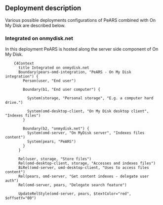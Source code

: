 ## Deployment description

Various possible deployments configurations of PeARS combined with On My Disk are described below.

### Integrated on onmydisk.net

In this deployment PeARS is hosted along the server side component of On My Disk.

```mermaid
    C4Context
      title Integrated on onmydisk.net
      Boundary(pears-omd-integration, "PeARS - On My Disk integration") {
        Person(user, "End user")
      
        Boundary(b1, "End user computer") {
      
          System(storage, "Personal storage", "E.g. a computer hard drive.")
      
          System(omd-desktop-client, "On My Disk desktop client", "Indexes files")
        }
      
        Boundary(b2, "onmydisk.net") {
          System(omd-server, "On MyDisk server", "Indexes files content")
          System(pears, "PeARS")
        }
      }
      
      Rel(user, storage, "Store files")
      Rel(omd-desktop-client, storage, "Accesses and indexes files")
      BiRel(omd-server, omd-desktop-client, "Uses to access files content")
      Rel(pears, omd-server, "Get content indexes - delegate user auth")
      Rel(omd-server, pears, "Delegate search feature")

      UpdateRelStyle(omd-server, pears, $textColor="red", $offsetY="00")

```
